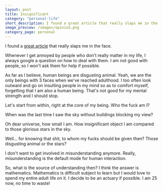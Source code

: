 ```yaml
---
layout: post
title: Insignificant
category: "personal-life"
short_description: I found a great article that really slaps me in the face.
image_preview: /images/opinion.png
category_page: personal
---
```


I found a [great article](https://markmanson.net/not-giving-a-fuck) that really slaps me in the face.

Whenever I get annoyed by people who don't really matter in my life, I always google a question on how to deal with them.
I am not good with people, so I won't ask them for help if possible.

As far as I believe, human beings are disgusting animal. Yeah, we are the only beings with 3 faces when we've reached adulthood.
I too often look outward and go on insulting people in my mind so as to comfort myself, forgetting that I am also a human being.
That's not good for my mental strength and I should stop.

Let's start from within, right at the core of my being. Who the fuck am I?

When was the last time I saw the sky without buildings blocking my view?

Oh dear universe, how small I am. How insignificant object I am compared to those glorious stars in the sky.

Well... for knowing that shit, to whom my fucks should be given then? Those disgusting animal or the stars?

I don't want to get involved in misunderstanding anymore. Really, misunderstanding is the default mode for human interaction.

So, what is the source of understanding then? I think the answer is mathematics. Mathematics is difficult subject to learn but
I would love to spend my entire adult life on it. I decide to be an actuary if possible. I am 25 now, no time to waste!
